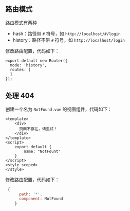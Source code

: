 ## 路由模式

路由模式有两种

- hash：路径带 `#` 符号，如 `http://localhost/#/login`
- history：路径不带 `#` 符号，如 `http://localhost/login`

修改路由配置，代码如下：

```vue
export default new Router({
  mode: 'history',
  routes: [
  ]
});
```

## 处理 404

创建一个名为 `NotFound.vue` 的视图组件，代码如下：

```vue
<template>
    <div>
      页面不存在，请重试！
    </div>
</template>
<script>
    export default {
        name: "NotFount"
    }
</script>
<style scoped>
</style>
```

修改路由配置，代码如下：

```js
 {
      path: '*',
      component: NotFound
    }
```

